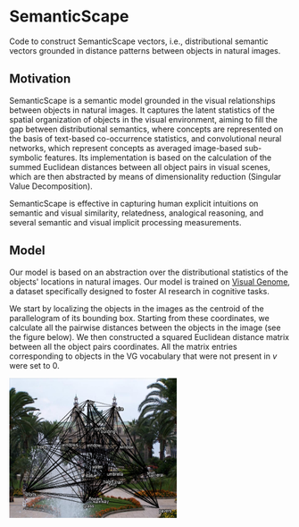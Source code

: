 # SemanticScape
Code to construct SemanticScape vectors, i.e., distributional semantic vectors grounded in distance patterns between objects in natural images.

## Motivation
SemanticScape is a semantic model grounded in the visual relationships between objects in natural images. It captures the latent statistics of the spatial organization of objects in the visual environment, aiming to fill the gap between distributional semantics, where concepts are represented on the basis of text-based co-occurrence statistics, and convolutional neural networks, which represent concepts as averaged image-based sub-symbolic features. Its implementation is based on the calculation of the summed Euclidean distances between all object pairs in visual scenes, which are then abstracted by means of dimensionality reduction (Singular Value Decomposition). 

SemanticScape is effective in capturing human explicit intuitions on semantic and visual similarity, relatedness, analogical reasoning, and several semantic and visual implicit processing measurements.

## Model
Our model is based on an abstraction over the distributional statistics of the objects' locations in natural images. Our model is trained on [Visual Genome](https://link.springer.com/article/10.1007/s11263-016-0981-7), a dataset specifically designed to foster AI research in cognitive tasks.

We start by localizing the objects in the images as the centroid of the parallelogram of its bounding box. Starting from these coordinates, we calculate all the pairwise distances between the objects in the image (see the figure below). We then constructed a squared Euclidean distance matrix between all the object pairs coordinates. All the matrix entries corresponding to objects in the VG vocabulary that were not present in $v$ were set to 0. 


<img src="https://github.com/Andrea-de-Varda/SemanticScape/blob/main/figures/img_with_net.png?raw=true" width="300" height="250">

